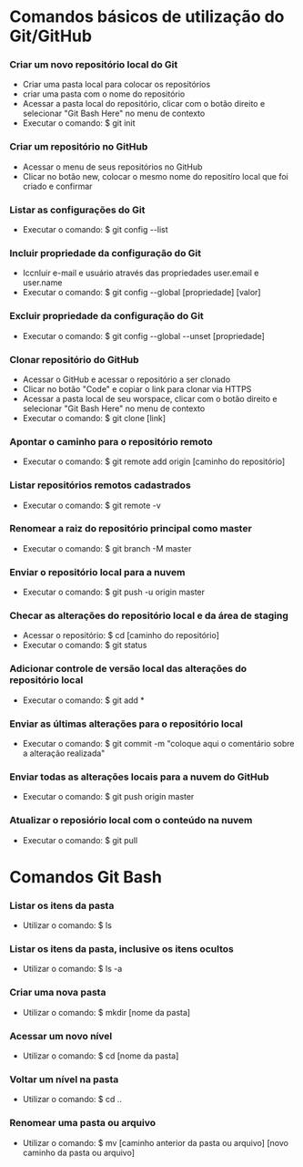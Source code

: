 # Comandos básicos de utilização do Git/GitHub
### Criar um novo repositório local do Git
- Criar uma pasta local para colocar os repositórios
- criar uma pasta com o nome do repositório
- Acessar a pasta local do repositório, clicar com o botão direito e selecionar "Git Bash Here" no menu de contexto
- Executar o comando: $ git init
### Criar um repositório no GitHub
- Acessar o menu de seus repositórios no GitHub
- Clicar no botão new, colocar o mesmo nome do repositíro local que foi criado e confirmar
### Listar as configurações do Git
- Executar o comando: $ git config --list
### Incluir propriedade da configuração do Git
- Iccnluir e-mail e usuário através das propriedades user.email e user.name
- Executar o comando: $ git config --global [propriedade] [valor]
### Excluir propriedade da configuração do Git
- Executar o comando: $ git config --global --unset [propriedade]
### Clonar repositório do GitHub
- Acessar o GitHub e acessar o repositório a ser clonado
- Clicar no botão "Code" e copiar o link para clonar via HTTPS
- Acessar a pasta local de seu worspace, clicar com o botão direito e selecionar "Git Bash Here" no menu de contexto
- Executar o comando: $ git clone [link]
### Apontar o caminho para o repositório remoto
- Executar o comando: $ git remote add origin [caminho do repositório]
### Listar repositórios remotos cadastrados
- Executar o comando: $ git remote -v
### Renomear a raiz do repositório principal como master
- Executar o comando: $ git branch -M master
### Enviar o repositório local para a nuvem
- Executar o comando: $ git push -u origin master
### Checar as alterações do repositório local e da área de staging
- Acessar o repositório: $ cd [caminho do repositório]
- Executar o comando: $ git status
### Adicionar controle de versão local das alterações do repositório local
- Executar o comando: $ git add *
### Enviar as últimas alterações para o repositório local
- Executar o comando: $ git commit -m "coloque aqui o comentário sobre a alteração realizada"
### Enviar todas as alterações locais para a nuvem do GitHub
- Executar o comando: $ git push origin master
### Atualizar o reposiório local com o conteúdo na nuvem
- Executar o comando: $ git pull
# Comandos Git Bash
### Listar os itens da pasta
- Utilizar o comando: $ ls
### Listar os itens da pasta, inclusive os itens ocultos
- Utilizar o comando: $ ls -a
### Criar uma nova pasta
- Utilizar o comando: $ mkdir [nome da pasta]
### Acessar um novo nível
- Utilizar o comando: $ cd [nome da pasta]
### Voltar um nível na pasta
- Utilizar o comando: $ cd ..
### Renomear uma pasta ou arquivo
- Utilizar o comando: $ mv [caminho anterior da pasta ou arquivo] [novo caminho da pasta ou arquivo]
